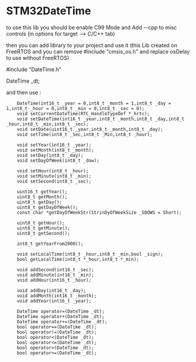 # STM32DateTime

to use this lib you should be enable C99 Mode and Add --cpp to misc controls (in options for target --> C/C++ tab)

then you can add library to your project and use it (this Lib created on FreeRTOS and you can remove #include "cmsis_os.h" and replace osDelay to use without FreeRTOS)

#include "DateTime.h"

DateTime _dt;


and then use :

		DateTime(int16_t _year = 0,int8_t _month = 1,int8_t _day = 1,int8_t _hour = 0,int8_t _min = 0,int8_t _sec = 0);
		void setCurrentDateTime(RTC_HandleTypeDef *_hrtc);
		void setDateTime(int16_t _year,int8_t _month,int8_t _day,int8_t _hour,int8_t _min,int8_t _sec);
		void setDate(uint16_t _year,int8_t _month,int8_t _day);
		void setTime(int8_t _Sec,int8_t _Min,int8_t _hour);
	
		void setYear(int16_t _year);
		void setMonth(int8_t _month);
		void setDay(int8_t _day);
		void setDayOfWeek(int8_t _dow);
	
		void setHour(int8_t _hour);
		void setMinute(int8_t _min);
		void setSecond(int8_t _sec);
	
		uint16_t getYear();
		uint8_t getMonth();
		uint8_t getDay();
		uint8_t getDayOfWeek();
		const char *getDayOfWeekStr(StrinDyOfWeekSize _SDOWS = Short);
	
		uint8_t getHour();
		uint8_t getMinute();
		uint8_t getSecond();
	
		int8_t getYearFrom2000();
		
		void setLocalTime(int8_t _hour,int8_t _min,bool _sign);
		bool getLocalTime(int8_t *_hour,int8_t *_min);

		void addSecond(int16_t _sec);
		void addMinute(int16_t _min);
		void addHour(int16_t _hour);

		void addDay(int16_t _day);
		void addMonth(int16_t _month);
		void addYear(int16_t _year);
		
		DateTime operator=(DateTime _dt);
		DateTime operator+(DateTime _dt);
		DateTime operator+=(DateTime _dt);
		bool operator==(DateTime _dt);
		bool operator!=(DateTime _dt);
		bool operator<(DateTime _dt);
		bool operator<=(DateTime _dt);
		bool operator>(DateTime _dt);
		bool operator>=(DateTime _dt);
